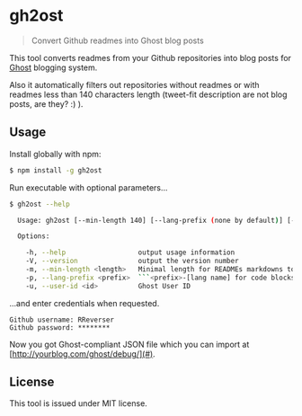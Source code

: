 gh2ost
======

> Convert Github readmes into Ghost blog posts

This tool converts readmes from your Github repositories into blog posts for [Ghost](https://ghost.org/) blogging system.

Also it automatically filters out repositories without readmes or with readmes less than 140 characters length (tweet-fit description are not blog posts, are they? :) ).

## Usage

Install globally with npm:

```bash
$ npm install -g gh2ost
```

Run executable with optional parameters...

```bash
$ gh2ost --help

  Usage: gh2ost [--min-length 140] [--lang-prefix (none by default)] [--user-id 1] [filename.json]

  Options:

    -h, --help                  output usage information
    -V, --version               output the version number
    -m, --min-length <length>   Minimal length for READMEs markdowns to be considered as posts.
    -p, --lang-prefix <prefix>  ```<prefix>-[lang name] for code blocks to be used (i.e., "lang" for Prism)
    -u, --user-id <id>          Ghost User ID
```

...and enter credentials when requested.

```
Github username: RReverser
Github password: ********
```

Now you got Ghost-compliant JSON file which you can import at [http://yourblog.com/ghost/debug/](#).

## License

This tool is issued under MIT license.
